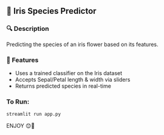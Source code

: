 ## 🌸 Iris Species Predictor

### 🔍 Description
Predicting the species of an iris flower based on its features.

### 🧠 Features
- Uses a trained classifier on the Iris dataset
- Accepts Sepal/Petal length & width via sliders
- Returns predicted species in real-time

### To Run:

```bash
streamlit run app.py
```

ENJOY 😊🎉